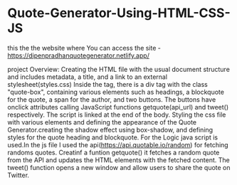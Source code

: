 # Quote-Generator-Using-HTML-CSS-JS
this the the website where You can access the site - https://dipenpradhanquotegenerator.netlify.app/

project Overview:
 Creating the HTML file with the usual document structure and includes metadata, a title, and a link to an external stylesheet(styles.css)
 Inside the <body> tag, there is a div tag with the class "quote-box", containing various elements such as headings, a blockquote for the quote, a span for the author, and two buttons.
The buttons have onclick attributes calling JavaScript functions getquote(api_url) and tweet() respectively.
The script is linked at the end of the body.
Styling the css file with various elements and defining the appearance of the Quote Generator.creating the shadow effect using box-shadow, and defining styles for the quote heading and blockquote.
For the Logic java script is used.In the js file I used the api(https://api.quotable.io/random) for fetching randoms quotes.
Creatinf a funtion getquote() it fetches a random quote from the API and updates the HTML elements with the fetched content.
The tweet() function opens a new window and allow users to share the quote on Twitter.


